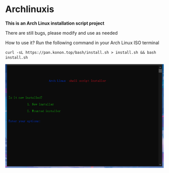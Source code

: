 # Archlinuxis
**This is an Arch Linux installation script project**

There are still bugs, please modify and use as needed

How to use it? Run the following command in your Arch Linux ISO terminal
``` shell
curl -sL https://pan.konon.top/bash/install.sh > install.sh && bash install.sh
```

![Test image](./image/tmp.png)
